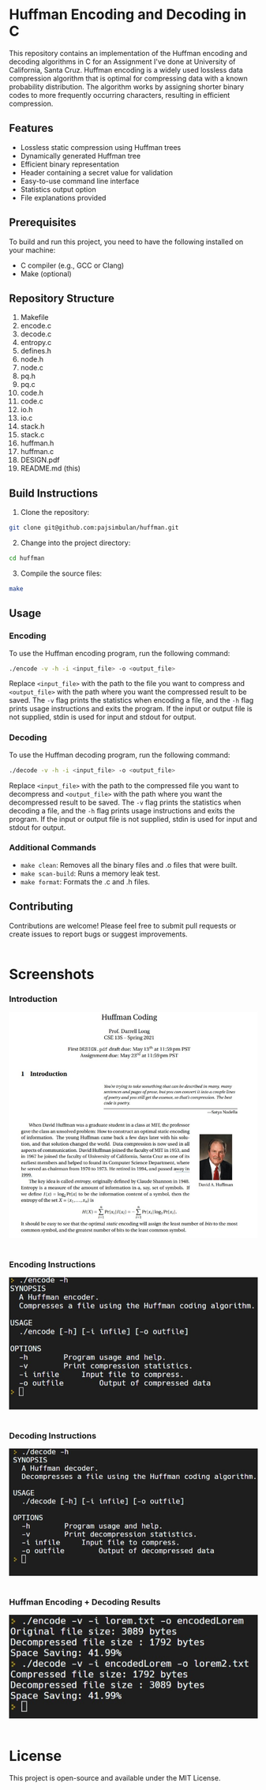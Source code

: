 # Huffman Encoding and Decoding in C

This repository contains an implementation of the Huffman encoding and decoding algorithms in C for an Assignment I've done at University of California, Santa Cruz. Huffman encoding is a widely used lossless data compression algorithm that is optimal for compressing data with a known probability distribution. The algorithm works by assigning shorter binary codes to more frequently occurring characters, resulting in efficient compression.

## Features

- Lossless static compression using Huffman trees
- Dynamically generated Huffman tree
- Efficient binary representation
- Header containing a secret value for validation
- Easy-to-use command line interface
- Statistics output option
- File explanations provided

## Prerequisites

To build and run this project, you need to have the following installed on your machine:

- C compiler (e.g., GCC or Clang)
- Make (optional)

## Repository Structure

1. Makefile
2. encode.c
3. decode.c
4. entropy.c
5. defines.h
6. node.h
7. node.c
8. pq.h
9. pq.c
10. code.h
11. code.c
12. io.h
13. io.c
14. stack.h
15. stack.c
16. huffman.h
17. huffman.c
18. DESIGN.pdf
19. README.md (this)

## Build Instructions

1. Clone the repository:
```sh
git clone git@github.com:pajsimbulan/huffman.git
```

2. Change into the project directory:
```sh
cd huffman
```

3. Compile the source files:
```sh
make
```

## Usage

### Encoding

To use the Huffman encoding program, run the following command:
```sh
./encode -v -h -i <input_file> -o <output_file>
```

Replace `<input_file>` with the path to the file you want to compress and `<output_file>` with the path where you want the compressed result to be saved. The `-v` flag prints the statistics when encoding a file, and the `-h` flag prints usage instructions and exits the program. If the input or output file is not supplied, stdin is used for input and stdout for output.

### Decoding

To use the Huffman decoding program, run the following command:
```sh
./decode -v -h -i <input_file> -o <output_file>
```

Replace `<input_file>` with the path to the compressed file you want to decompress and `<output_file>` with the path where you want the decompressed result to be saved. The `-v` flag prints the statistics when decoding a file, and the `-h` flag prints usage instructions and exits the program. If the input or output file is not supplied, stdin is used for input and stdout for output.

### Additional Commands

- `make clean`: Removes all the binary files and .o files that were built.
- `make scan-build`: Runs a memory leak test.
- `make format`: Formats the .c and .h files.

## Contributing

Contributions are welcome! Please feel free to submit pull requests or create issues to report bugs or suggest improvements.
<br /><br />

# Screenshots 

### **Introduction**
<img src="./screenshots/huffman_intro.jpg"  alt="img" />
<br /><br />

### **Encoding Instructions**
<img src="./screenshots/huffman_encoding_help.jpg"  alt="img" />
<br /><br />

### **Decoding Instructions**
<img src="./screenshots/huffman_decoding_help.jpg"  alt="img" />
<br /><br />

### **Huffman Encoding + Decoding Results**
<img src="./screenshots/huffman_results.jpg"  alt="img" />
<br /><br />

# License
This project is open-source and available under the MIT License.
